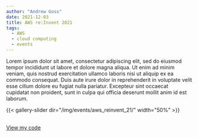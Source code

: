 ```yaml
---
author: "Andrew Goss"
date: 2021-12-03
title: AWS re:Invent 2021
tags:
  - AWS
  - cloud computing
  - events
---
```

<!-- <img src="/img/post/open_source_data_stack.png" "AWS re:Invent 2021" width="80%"> -->

Lorem ipsum dolor sit amet, consectetur adipiscing elit, sed do eiusmod tempor incididunt ut labore et dolore magna aliqua. Ut enim ad minim veniam, quis nostrud exercitation ullamco laboris nisi ut aliquip ex ea commodo consequat. Duis aute irure dolor in reprehenderit in voluptate velit esse cillum dolore eu fugiat nulla pariatur. Excepteur sint occaecat cupidatat non proident, sunt in culpa qui officia deserunt mollit anim id est laborum.<br class="custom">

{{< gallery-slider dir="/img/events/aws_reinvent_21/" width="50%" >}}

<br class="custom"><a href="https://github.com/andrewrgoss/aws-reinvent-2021" class="btn" target="_blank">View my code</a><br class="custom">
